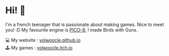 # Hi! 👋

I'm a french teenager that is passionate about making games. Nice to meet you! :D 
My favourite engine is [PICO-8](https://pico8.com/), I made Birds with Guns.

💻 My website : [yolwoocle.github.io](https://yolwoocle.github.io/) \
🕹 My games : [yolwoocle.itch.io](https://yolwoocle.itch.io)
